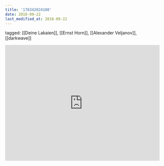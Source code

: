 ```yaml
---
title: '178342024180'
date: 2018-09-22
last_modified_at: 2018-09-22
---
```

tagged: [[Deine Lakaien]], [[Ernst Horn]], [[Alexander Veljanov]], [[darkwave]]
<iframe allow="accelerometer; autoplay; clipboard-write; encrypted-media; gyroscope; picture-in-picture" allowfullscreen="" frameborder="0" height="375" id="youtube_iframe" src="https://www.youtube.com/embed/UObKNmELITY?feature=oembed&amp;enablejsapi=1&amp;origin=https://safe.txmblr.com&amp;wmode=opaque" width="500"></iframe>